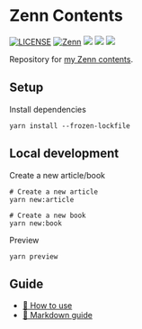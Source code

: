 # Zenn Contents

<a href="https://github.com/Ryoga-exe/Zenn-public/blob/main/LICENSE">![LICENSE](https://img.shields.io/github/license/Ryoga-exe/Zenn-public)</a>
<a href="https://zenn.dev/ryoga_exe">![Zenn](https://zenn.badge.nikaera.com/s/ryoga_exe/articles?style=plastic)</a>
<a href="https://zenn.dev/ryoga_exe">![](https://zenn.badge.nikaera.com/s/ryoga_exe/likes?style=plastic)</a>
<a href="https://zenn.dev/ryoga_exe">![](https://zenn.badge.nikaera.com/s/ryoga_exe/followers?style=plastic)</a>
<a href="https://zenn.dev/ryoga_exe?tab=scraps">![](https://zenn.badge.nikaera.com/s/ryoga_exe/scraps?style=plastic)</a>

Repository for [my Zenn contents](https://zenn.dev/ryoga_exe).

## Setup

Install dependencies
```
yarn install --frozen-lockfile
```

## Local development


Create a new article/book
```
# Create a new article
yarn new:article

# Create a new book
yarn new:book
```

Preview
```
yarn preview
```

## Guide

* [📘 How to use](https://zenn.dev/zenn/articles/zenn-cli-guide)
* [📘 Markdown guide](https://zenn.dev/zenn/articles/markdown-guide)
